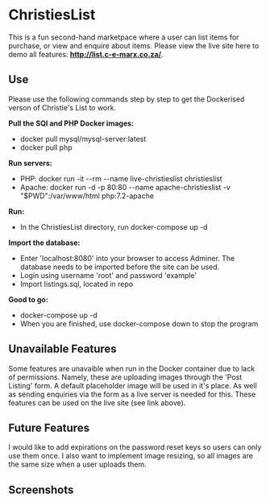 # ChristiesList
This is a fun second-hand marketpace where a user can list items for purchase, or view and enquire about items. Please view the live site here to demo all features: **http://list.c-e-marx.co.za/**.

## Use
Please use the following commands step by step to get the Dockerised verson of Christie's List to work.

**Pull the SQl and PHP Docker images:**
- docker pull mysql/mysql-server:latest
- docker pull php

**Run servers:**
- PHP: docker run -it --rm --name live-christieslist christieslist
- Apache: docker run -d -p 80:80 --name apache-christieslist -v "$PWD":/var/www/html php:7.2-apache

**Run:**
- In the ChristiesList directory, run docker-compose up -d

**Import the database:**
- Enter 'localhost:8080' into your browser to access Adminer. The database needs to be imported before the site can be used.
- Login using username 'root' and password 'example'
- Import listings.sql, located in repo

**Good to go:**
- docker-compose up -d
- When you are finished, use docker-compose down to stop the program


## Unavailable Features
Some features are unavaible when run in the Docker container due to lack of permissions. Namely, these are uploading images through the 'Post Listing' form. A default placeholder image will be used in it's place. As well as sending enquiries via the form as a live server is needed for this. These features can be used on the live site (see link above).


## Future Features
I would like to add expirations on the password reset keys so users can only use them once. I also want to implement image resizing, so all images are the same size when a user uploads them.

## Screenshots 
